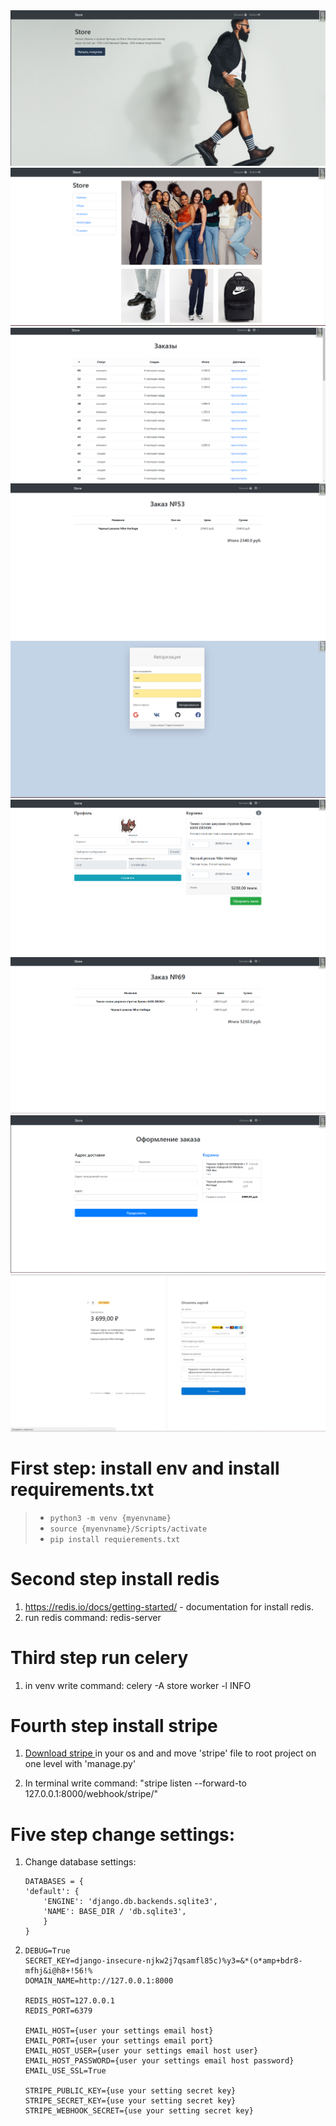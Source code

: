 <img src="https://github.com/djsadd/firststore/blob/main/store/static/vendor/img/Снимок%20экрана%202023-09-22%20154439.png">
<img src="https://github.com/djsadd/firststore/blob/main/store/static/vendor/img/Снимок%20экрана%202023-09-22%20154516.png">
<img src="https://github.com/djsadd/firststore/blob/main/store/static/vendor/img/Снимок%20экрана%202023-09-22%20154530.png">
<img src="https://github.com/djsadd/firststore/blob/main/store/static/vendor/img/Снимок%20экрана%202023-09-22%20154536.png">
<img src="https://github.com/djsadd/firststore/blob/main/store/static/vendor/img/Снимок%20экрана%202023-09-22%20154615.png">
<img src="https://github.com/djsadd/firststore/blob/main/store/static/vendor/img/Снимок%20экрана%202023-09-22%20154711.png">
<img src="https://github.com/djsadd/firststore/blob/main/store/static/vendor/img/Снимок%20экрана%202023-09-26%20234014.png">
<img src="https://github.com/djsadd/firststore/blob/main/store/static/vendor/img/Снимок%20экрана%202023-09-26%20234024.png">
<img src="https://github.com/djsadd/firststore/blob/main/store/static/vendor/img/Снимок%20экрана%202023-09-26%20234035.png">


# First step: install env and install requirements.txt 
  > - ```python3 -m venv {myenvname}```
  > - ```source {myenvname}/Scripts/activate```
  > - ```pip install requierements.txt```

# Second step install redis
1. https://redis.io/docs/getting-started/ - documentation for install redis.
2. run redis command: redis-server

# Third step run celery
1. in venv write command: celery -A store worker -l INFO

# Fourth step install stripe
1. <p><a href="https://stripe.com/docs/stripe-cli">Download stripe </a> in your os and and move 'stripe' file to root project on one level with 'manage.py'</p>
2. In terminal write command: "stripe listen --forward-to 127.0.0.1:8000/webhook/stripe/"

# Five step change settings:
1. Change database settings:
   ```
   DATABASES = {
   'default': {
       'ENGINE': 'django.db.backends.sqlite3',
       'NAME': BASE_DIR / 'db.sqlite3',
       }
   }
    ```

2.  ```
    DEBUG=True
    SECRET_KEY=django-insecure-njkw2j7qsamfl85c)%y3=&*(o*amp+bdr8-mfhj&i@h8+!56!%
    DOMAIN_NAME=http://127.0.0.1:8000
    
    REDIS_HOST=127.0.0.1
    REDIS_PORT=6379
    
    EMAIL_HOST={user your settings email host}
    EMAIL_PORT={user your settings email port}
    EMAIL_HOST_USER={user your settings email host user}
    EMAIL_HOST_PASSWORD={user your settings email host password}
    EMAIL_USE_SSL=True
    
    STRIPE_PUBLIC_KEY={use your setting secret key}
    STRIPE_SECRET_KEY={use your setting secret key}
    STRIPE_WEBHOOK_SECRET={use your setting secret key}
    ```


